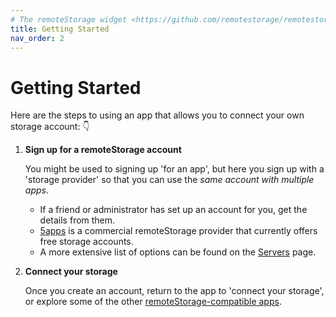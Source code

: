 ```yaml
---
# The remoteStorage widget <https://github.com/remotestorage/remotestorage-widget> links to /get, so consider that if renaming this and create appropriate redirects.
title: Getting Started
nav_order: 2
---
```


# Getting Started

Here are the steps to using an app that allows you to connect your own storage account: 👇

1. **Sign up for a remoteStorage account**

   You might be used to signing up 'for an app', but here you sign up with a 'storage provider' so that you can use the *same account with multiple apps*.

   - If a friend or administrator has set up an account for you, get the details from them.
   - [5apps](https://5apps.com/storage/beta) is a commercial remoteStorage provider that currently offers free storage accounts.
   - A more extensive list of options can be found on the [Servers](/servers) page.

2. **Connect your storage**

   Once you create an account, return to the app to 'connect your storage', or explore some of the other [remoteStorage-compatible apps](/apps).
